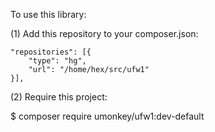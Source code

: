 To use this library:

(1) Add this repository to your composer.json:

    "repositories": [{
        "type": "hg",
        "url": "/home/hex/src/ufw1"
    }],

(2) Require this project:

$ composer require umonkey/ufw1:dev-default
